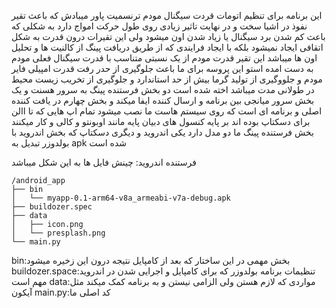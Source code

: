 این برنامه برای تنظیم اتومات قردت سیگنال مودم ترنسمیت پاور میبادش که باعث تقیر نفوذ در اشیا سخت و در نهایت تاثیر زیادی روی
 طول حرکت امواج دارد به شکلی که باعث کم شدن برد سیگنال یا زیاد شدن اون میشود ولی این تقیرات درون قدرت به شکل اتقافی ایجاد
 نمیشود بلکه با ایجاد فرایندی که از طریق دریافت پینگ از کالنیت ها و تحلیل اون ها میباشد این تقیر قدرت مودم از یک نسبتی متناسب با
 قدرت سیگنال فعلی مودم به دست امده استو این پروسه برای ما باعث جلوگیری از حدر رفت قدرت امپیلی فایر مودم و جلووگیری از تولید
 گرما بیش از حد استاندارد و جلوگیری از تخریب زیست محیط در طولانی مدت میباشد
اخته شده است دو بخش فرستنده پینگ به سرور هسنت و یک بخش سرور میانجی بین برنامه و ارسال کننده ایفا
 میکند و بخش چهارم در یافت کننده اصلی و برنامه ای است که روی سیستم هاست ما نصب میشود تمام اپ هایی که تا االن برای دسکتاپ بوده
اند بر پایه کنسول های دبیان پایه مانند اوبونتو و کالی و کار میکنند
بخش فرستنده پینگ ما دو مدل دارد یکی اندروید و دیگری دسکتاپ که بخش اندروید با بولدوزر تبدیل به apk شده است

فرستنده اندروید: 
چینش فایل ها به این شکل میباشد
```
/android_app
├── bin
│   └── myapp-0.1-arm64-v8a_armeabi-v7a-debug.apk
├── buildozer.spec
├── data
│   ├── icon.png
│   └── presplash.png
└── main.py
```
bin:بخش مهمی در این ساختار که بعد از کامپایل نتیجه درون این زخیره میشود
buildozer.space:تنظیمات برنامه بولدوزر که برای کامپایل و اجرایی شدن در اندروید مهم است
data:مواردی که لازم هستن ولی الزامی نیستن و به برنامه کمک میکند مثل آیکون
main.py:کد اصلی ما
